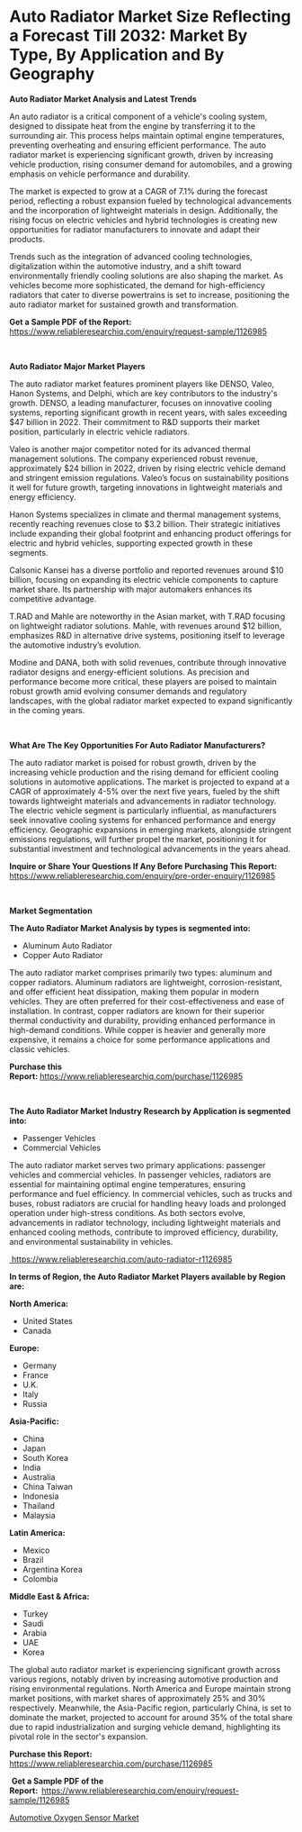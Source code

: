 <p><h1>Auto Radiator Market Size Reflecting a Forecast Till 2032: Market By Type, By Application and By Geography</h1></p><p><strong>Auto Radiator Market Analysis and Latest Trends</strong></p>
<p><p>An auto radiator is a critical component of a vehicle's cooling system, designed to dissipate heat from the engine by transferring it to the surrounding air. This process helps maintain optimal engine temperatures, preventing overheating and ensuring efficient performance. The auto radiator market is experiencing significant growth, driven by increasing vehicle production, rising consumer demand for automobiles, and a growing emphasis on vehicle performance and durability. </p><p>The market is expected to grow at a CAGR of 7.1% during the forecast period, reflecting a robust expansion fueled by technological advancements and the incorporation of lightweight materials in design. Additionally, the rising focus on electric vehicles and hybrid technologies is creating new opportunities for radiator manufacturers to innovate and adapt their products. </p><p>Trends such as the integration of advanced cooling technologies, digitalization within the automotive industry, and a shift toward environmentally friendly cooling solutions are also shaping the market. As vehicles become more sophisticated, the demand for high-efficiency radiators that cater to diverse powertrains is set to increase, positioning the auto radiator market for sustained growth and transformation.</p></p>
<p><strong>Get a Sample PDF of the Report:&nbsp;</strong> <a href="https://www.reliableresearchiq.com/enquiry/request-sample/1126985?utm_campaign=2271&utm_medium=2&utm_source=Github&utm_content=ia&utm_term=30032025&utm_id=auto-radiator">https://www.reliableresearchiq.com/enquiry/request-sample/1126985</a></p>
<p>&nbsp;</p>
<p><strong>Auto Radiator Major Market Players</strong></p>
<p><p>The auto radiator market features prominent players like DENSO, Valeo, Hanon Systems, and Delphi, which are key contributors to the industry's growth. DENSO, a leading manufacturer, focuses on innovative cooling systems, reporting significant growth in recent years, with sales exceeding $47 billion in 2022. Their commitment to R&D supports their market position, particularly in electric vehicle radiators.</p><p>Valeo is another major competitor noted for its advanced thermal management solutions. The company experienced robust revenue, approximately $24 billion in 2022, driven by rising electric vehicle demand and stringent emission regulations. Valeo’s focus on sustainability positions it well for future growth, targeting innovations in lightweight materials and energy efficiency.</p><p>Hanon Systems specializes in climate and thermal management systems, recently reaching revenues close to $3.2 billion. Their strategic initiatives include expanding their global footprint and enhancing product offerings for electric and hybrid vehicles, supporting expected growth in these segments.</p><p>Calsonic Kansei has a diverse portfolio and reported revenues around $10 billion, focusing on expanding its electric vehicle components to capture market share. Its partnership with major automakers enhances its competitive advantage.</p><p>T.RAD and Mahle are noteworthy in the Asian market, with T.RAD focusing on lightweight radiator solutions. Mahle, with revenues around $12 billion, emphasizes R&D in alternative drive systems, positioning itself to leverage the automotive industry’s evolution.</p><p>Modine and DANA, both with solid revenues, contribute through innovative radiator designs and energy-efficient solutions. As precision and performance become more critical, these players are poised to maintain robust growth amid evolving consumer demands and regulatory landscapes, with the global radiator market expected to expand significantly in the coming years.</p></p>
<p>&nbsp;</p>
<p><strong>What Are The Key Opportunities For Auto Radiator Manufacturers?</strong></p>
<p><p>The auto radiator market is poised for robust growth, driven by the increasing vehicle production and the rising demand for efficient cooling solutions in automotive applications. The market is projected to expand at a CAGR of approximately 4-5% over the next five years, fueled by the shift towards lightweight materials and advancements in radiator technology. The electric vehicle segment is particularly influential, as manufacturers seek innovative cooling systems for enhanced performance and energy efficiency. Geographic expansions in emerging markets, alongside stringent emissions regulations, will further propel the market, positioning it for substantial investment and technological advancements in the years ahead.</p></p>
<p><strong>Inquire or Share Your Questions If Any Before Purchasing This Report:</strong> <a href="https://www.reliableresearchiq.com/enquiry/pre-order-enquiry/1126985?utm_campaign=2271&utm_medium=2&utm_source=Github&utm_content=ia&utm_term=30032025&utm_id=auto-radiator">https://www.reliableresearchiq.com/enquiry/pre-order-enquiry/1126985</a></p>
<p>&nbsp;</p>
<p><strong>Market Segmentation</strong></p>
<p><strong>The Auto Radiator Market Analysis by types is segmented into:</strong></p>
<p><ul><li>Aluminum Auto Radiator</li><li>Copper Auto Radiator</li></ul></p>
<p><p>The auto radiator market comprises primarily two types: aluminum and copper radiators. Aluminum radiators are lightweight, corrosion-resistant, and offer efficient heat dissipation, making them popular in modern vehicles. They are often preferred for their cost-effectiveness and ease of installation. In contrast, copper radiators are known for their superior thermal conductivity and durability, providing enhanced performance in high-demand conditions. While copper is heavier and generally more expensive, it remains a choice for some performance applications and classic vehicles.</p></p>
<p><strong>Purchase this Report:&nbsp;</strong><a href="https://www.reliableresearchiq.com/purchase/1126985?utm_campaign=2271&utm_medium=2&utm_source=Github&utm_content=ia&utm_term=30032025&utm_id=auto-radiator">https://www.reliableresearchiq.com/purchase/1126985</a></p>
<p>&nbsp;</p>
<p><strong>The Auto Radiator Market Industry Research by Application is segmented into:</strong></p>
<p><ul><li>Passenger Vehicles</li><li>Commercial Vehicles</li></ul></p>
<p><p>The auto radiator market serves two primary applications: passenger vehicles and commercial vehicles. In passenger vehicles, radiators are essential for maintaining optimal engine temperatures, ensuring performance and fuel efficiency. In commercial vehicles, such as trucks and buses, robust radiators are crucial for handling heavy loads and prolonged operation under high-stress conditions. As both sectors evolve, advancements in radiator technology, including lightweight materials and enhanced cooling methods, contribute to improved efficiency, durability, and environmental sustainability in vehicles.</p></p>
<p><a href="https://www.reliableresearchiq.com/auto-radiator-r1126985?utm_campaign=2271&utm_medium=2&utm_source=Github&utm_content=ia&utm_term=30032025&utm_id=auto-radiator">&nbsp;https://www.reliableresearchiq.com/auto-radiator-r1126985</a></p>
<p><strong>In terms of Region, the Auto Radiator Market Players available by Region are:</strong></p>
<p>
    <p> <strong> North America: </strong>
        <ul>
            <li>United States</li>
            <li>Canada</li>
        </ul>
        </p> 
    <p> <strong> Europe: </strong>
        <ul>
            <li>Germany</li>
            <li>France</li>
            <li>U.K.</li>
            <li>Italy</li>
            <li>Russia</li>
        </ul>
        </p> 
    <p> <strong> Asia-Pacific: </strong>
        <ul>
            <li>China</li>
            <li>Japan</li>
            <li>South Korea</li>
            <li>India</li>
            <li>Australia</li>
            <li>China Taiwan</li>
            <li>Indonesia</li>
            <li>Thailand</li>
            <li>Malaysia</li>
        </ul>
        </p> 
    <p> <strong> Latin America: </strong>
        <ul>
            <li>Mexico</li>
            <li>Brazil</li>
            <li>Argentina Korea</li>
            <li>Colombia</li>
        </ul>
        </p> 
    <p> <strong> Middle East & Africa: </strong>
        <ul>
            <li>Turkey</li>
            <li>Saudi</li>
            <li>Arabia</li>
            <li>UAE</li>
            <li>Korea</li>
        </ul>
    </p>
    </p>
<p><p>The global auto radiator market is experiencing significant growth across various regions, notably driven by increasing automotive production and rising environmental regulations. North America and Europe maintain strong market positions, with market shares of approximately 25% and 30% respectively. Meanwhile, the Asia-Pacific region, particularly China, is set to dominate the market, projected to account for around 35% of the total share due to rapid industrialization and surging vehicle demand, highlighting its pivotal role in the sector's expansion.</p></p>
<p><strong>Purchase this Report: </strong><a href="https://www.reliableresearchiq.com/purchase/1126985?utm_campaign=2271&utm_medium=2&utm_source=Github&utm_content=ia&utm_term=30032025&utm_id=auto-radiator">https://www.reliableresearchiq.com/purchase/1126985</a></p>
<p>&nbsp;<strong>Get a Sample PDF of the Report:&nbsp;&nbsp;</strong><a href="https://www.reliableresearchiq.com/enquiry/request-sample/1126985?utm_campaign=2271&utm_medium=2&utm_source=Github&utm_content=ia&utm_term=30032025&utm_id=auto-radiator">https://www.reliableresearchiq.com/enquiry/request-sample/1126985</a></p>
<p><strong></strong></p>
<p><p><a href="https://github.com/rodinayygacklezi/Market-Research-Report-List-1/blob/main/automotive-oxygen-sensor-market.md?utm_campaign=2271&utm_medium=2&utm_source=Github&utm_content=ia&utm_term=30032025&utm_id=auto-radiator">Automotive Oxygen Sensor Market</a></p></p>